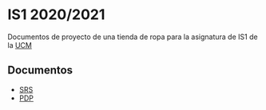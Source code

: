# IS1 2020/2021

Documentos de proyecto de una tienda de ropa para la asignatura de IS1 de la [UCM](https://informatica.ucm.es/)

## Documentos

- [SRS](/p1)
- [PDP](/p2)

